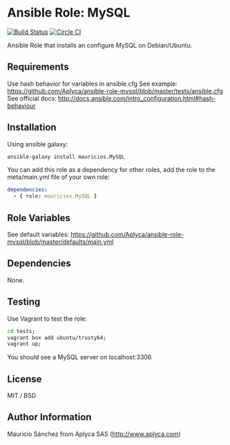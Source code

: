 # Ansible Role: MySQL

[![Build Status](https://travis-ci.org/Aplyca/ansible-role-mysql.svg?branch=master)](https://travis-ci.org/Aplyca/ansible-role-mysql)
[![Circle CI](https://circleci.com/gh/Aplyca/ansible-role-mysql.png?style=badge)](https://circleci.com/gh/Aplyca/ansible-role-mysql)

Ansible Role that installs an configure MySQL on Debian/Ubuntu.

## Requirements

Use hash behavior for variables in ansible.cfg
See example: https://github.com/Aplyca/ansible-role-mysql/blob/master/tests/ansible.cfg
See official docs: http://docs.ansible.com/intro_configuration.html#hash-behaviour

## Installation

Using ansible galaxy:
```bash
ansible-galaxy install mauricios.MySQL
```
You can add this role as a dependency for other roles, add the role to the meta/main.yml file of your own role:
```yaml
dependencies:
  - { role: mauricios.MySQL }
```

## Role Variables

See default variables: https://github.com/Aplyca/ansible-role-mysql/blob/master/defaults/main.yml

## Dependencies

None.

## Testing

Use Vagrant to test the role:

```bash
cd tests;
vagrant box add ubuntu/trusty64;
vagrant up;
```
You should see a MySQL server on localhost:3306

## License

MIT / BSD

## Author Information

Mauricio Sánchez from Aplyca SAS (http://www.aplyca.com)